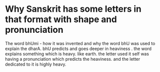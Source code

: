 # Why Sanskrit has some letters in that format with shape and pronunciation
The word bhUmi - how it was invented and why the word bhU was used to explain the dharA. 
bhU predicts and goes deeper in heaviness . the word explains something which is heavy. like earth. the letter used it self was having a pronunciation which predicts the heaviness. and the letter dedicated to it is highly heavy. 
